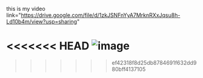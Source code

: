 this is my video link="https://drive.google.com/file/d/1zkJSNFnYyA7MrknRXxJqsu8h-Ld10b4m/view?usp=sharing"

<<<<<<< HEAD
<img src='"C:\Users\patil\OneDrive\Pictures\my_project_Images\myntra_home.png"' alt='image'>
=======
>>>>>>> ef42318f8d25db8784691f632dd980bff4137105
